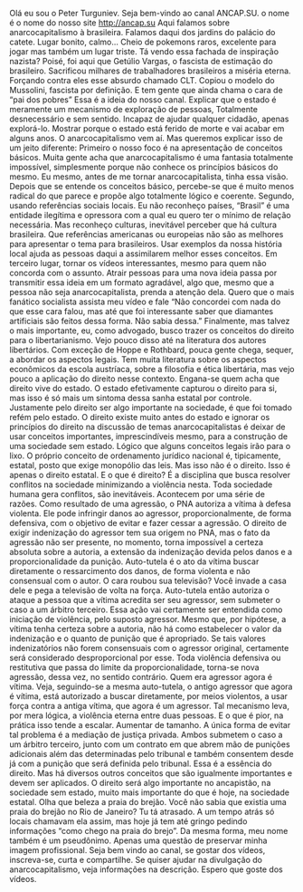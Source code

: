 Olá eu sou o Peter Turguniev. 
Seja bem-vindo ao canal ANCAP.SU. 
o nome é o nome do nosso site http://ancap.su
Aqui falamos sobre anarcocapitalismo à brasileira.
Falamos daqui dos jardins do palácio do catete.
Lugar bonito, calmo...
Cheio de pokemons raros, excelente para jogar
mas também um lugar triste.
Tá vendo essa fachada de inspiração nazista?
Poisé, foi aqui que Getúlio Vargas, o fascista de estimação do brasileiro.
Sacrificou milhares de trabalhadores brasileiros a miséria eterna.
Forçando contra eles esse absurdo chamado CLT.
Copiou o modelo do Mussolini, fascista por definição.
E tem gente que ainda chama o cara de “pai dos pobres”
Essa é a ideia do nosso canal. 
Explicar que o estado é meramente um mecanismo de exploração de pessoas,
Totalmente desnecessário e sem sentido. 
Incapaz de ajudar qualquer cidadão, apenas explorá-lo.
Mostrar porque o estado está ferido de morte e vai acabar em alguns anos.
O anarcocapitalismo vem aí.
Mas queremos explicar isso de um jeito diferente:
Primeiro o nosso foco é na apresentação de conceitos básicos. 
Muita gente acha que anarcocapitalismo é uma fantasia totalmente impossível, 
simplesmente porque não conhece os princípios básicos do mesmo. 
Eu mesmo, antes de me tornar anarcocapitalista, tinha essa visão. 
Depois que se entende os conceitos básico, 
percebe-se que é muito menos radical do que parece e propõe algo totalmente lógico e coerente.
Segundo, usando referências sociais locais. 
Eu não reconheço países, “Brasil” é uma entidade ilegítima e opressora com a qual eu quero ter o mínimo de relação necessária. 
Mas reconheço culturas, inevitável perceber que há cultura brasileira. 
Que referências americanas ou europeias não são as melhores para apresentar o tema para brasileiros.
Usar exemplos da nossa história local ajuda as pessoas daqui a assimilarem melhor esses conceitos.
Em terceiro lugar, tornar os vídeos interessantes, mesmo para quem não concorda com o assunto.
Atrair pessoas para uma nova ideia passa por transmitir essa ideia em um formato agradável, algo que, mesmo que a pessoa não seja anarcocapitalista, prenda a atenção dela.
Quero que o mais fanático socialista assista meu vídeo e fale “Não concordei com nada do que esse cara falou, mas até que foi interessante saber que diamantes artificiais são feitos dessa forma. Não sabia dessa.”
Finalmente, mas talvez o mais importante, eu, como advogado, busco trazer os conceitos do direito para o libertarianismo. 
Vejo pouco disso até na literatura dos autores libertários. Com exceção de Hoppe e Rothbard, pouca gente chega, sequer, a abordar os aspectos legais. 
Tem muita literatura sobre os aspectos econômicos da escola austríaca, sobre a filosofia e ética libertária, mas vejo pouco a aplicação do direito nesse contexto. 
Engana-se quem acha que direito vive do estado. O estado efetivamente capturou o direito para si, mas isso é só mais um sintoma dessa sanha estatal por controle. 
Justamente pelo direito ser algo importante na sociedade, é que foi tomado refém pelo estado.
O direito existe muito antes do estado e ignorar os princípios do direito na discussão de temas anarcocapitalistas é deixar de usar conceitos importantes, imprescindíveis mesmo, para a construção de uma sociedade sem estado.
Lógico que alguns conceitos legais irão para o lixo. O próprio conceito de ordenamento jurídico nacional é, tipicamente, estatal, posto que exige monopólio das leis. 
Mas isso não é o direito. Isso é apenas o direito estatal.
E o que é direito? 
É a disciplina que busca resolver conflitos na sociedade minimizando a violência nesta.
Toda sociedade humana gera conflitos, são inevitáveis.
Acontecem por uma série de razões.
Como resultado de uma agressão, o PNA autoriza a vítima à defesa violenta. 
Ele pode infringir danos ao agressor, proporcionalmente, de forma defensiva, com o objetivo de evitar e fazer cessar a agressão. 
O direito de exigir indenização do agressor tem sua origem no PNA, mas o fato da agressão não ser presente, no momento, torna impossível a certeza absoluta sobre a autoria, a extensão da indenização devida pelos danos e a proporcionalidade da punição. 
Auto-tutela é o ato da vítima buscar diretamente o ressarcimento dos danos, de forma violenta e não consensual com o autor.
O cara roubou sua televisão? Você invade a casa dele e pega a televisão de volta na força.
Auto-tutela então autoriza o ataque a pessoa que a vítima acredita ser seu agressor, sem submeter o caso a um árbitro terceiro.
Essa ação vai certamente ser entendida como iniciação de violência, pelo suposto agressor. 
Mesmo que, por hipótese, a vítima tenha certeza sobre a autoria, não há como estabelecer o valor da indenização e o quanto de punição que é apropriado.
Se tais valores indenizatórios não forem consensuais com o agressor original, certamente será considerado desproporcional por esse. 
Toda violência defensiva ou restitutiva que passa do limite da proporcionalidade, torna-se nova agressão, dessa vez, no sentido contrário. 
Quem era agressor agora é vítima.
Veja, seguindo-se a mesma auto-tutela, o antigo agressor que agora é vítima, está autorizado a buscar diretamente, por meios violentos, a usar força contra a antiga vítima, que agora é um agressor.
Tal mecanismo leva, por mera lógica, a violência eterna entre duas pessoas. 
E o que é pior, na prática isso tende a escalar. Aumentar de tamanho.
A única forma de evitar tal problema é a mediação de justiça privada. 
Ambos submetem o caso a um árbitro terceiro, junto com um contrato em que abrem mão de punições adicionais além das determinadas pelo tribunal e também consentem desde já com a punição que será definida pelo tribunal.
Essa é a essência do direito. Mas há diversos outros conceitos que são igualmente importantes e devem ser aplicados. 
O direito será algo importante no ancapistão, na sociedade sem estado, muito mais importante do que é hoje, na sociedade estatal.
Olha que beleza a praia do brejão. Você não sabia que existia uma praia do brejão no Rio de Janeiro? Tu tá atrasado. 
A um tempo atrás só locais chamavam ela assim, mas hoje já tem até gringo pedindo informações “como chego na praia do brejo”.
Da mesma forma, meu nome também é um pseudônimo. Apenas uma questão de preservar minha imagem profissional. 
Seja bem vindo ao canal, se gostar dos vídeos, inscreva-se, curta e compartilhe. Se quiser ajudar na divulgação do anarcocapitalismo, veja informações na descrição.
Espero que goste dos vídeos.


